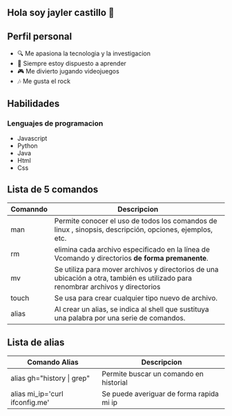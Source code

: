 ## Hola soy jayler castillo 👋
## Perfil personal
- :mag: Me apasiona la tecnologia y la investigacion
- :book: Siempre estoy dispuesto a aprender
- :video_game: Me divierto jugando videojuegos
- :notes: Me gusta el rock

## Habilidades

### Lenguajes de programacion
- Javascript
- Python
- Java
- Html 
- Css

## Lista de 5 comandos 
|Comanndo | Descripcion                                                                                                                     |
|---------|---------------------------------------------------------------------------------------------------------------------------------|
|man      |Permite conocer el uso de todos los comandos de linux , sinopsis, descripción, opciones, ejemplos, etc.                          |
|rm       |elimina cada archivo especificado en la línea de Vcomando y directorios **de forma premanente**.                                 |
|mv       |Se utiliza para mover archivos y directorios de una ubicación a otra, también es utilizado para renombrar archivos y directorios |
|touch    |Se usa para crear cualquier tipo nuevo de archivo.                                                                               |
|alias    |Al crear un alias, se indica al shell que sustituya una palabra por una serie de comandos.                                       | 

## Lista de alias

|Comando Alias                  | Descripcion                             |
|-------------------------------|-----------------------------------------|
|alias gh="history &#124; grep" |Permite buscar un  comando en historial  |
|alias mi_ip='curl ifconfig.me' |Se puede averiguar de forma rapida mi ip |




